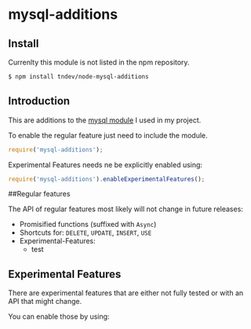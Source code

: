 # mysql-additions

## Install

Currenlty this module is not listed in the npm repository.

```sh
$ npm install tndev/node-mysql-additions
```

## Introduction

This are additions to the [mysql module][] I used in my project. 

To enable the regular feature just need to include the module.

```js
require('mysql-additions');
```

Experimental Features needs ne be explicitly enabled using:

```js
require('mysql-additions').enableExperimentalFeatures();
```


##Regular features

The API of regular features most likely will not change in future releases:

* Promisified functions (suffixed with `Async`)
* Shortcuts for: `DELETE`, `UPDATE`, `INSERT`, `USE`
* Experimental-Features:
	* test
	


[mysql module]: https://github.com/felixge/node-mysql


## Experimental Features

There are experimental features that are either not fully tested or with an API that might change.

You can enable those by using:


